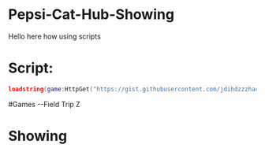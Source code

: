 # Pepsi-Cat-Hub-Showing
Hello here how using scripts

# Script:
```Lua
loadstring(game:HttpGet("https://gist.githubusercontent.com/jdihdzzzhack/06aa2472c8b42466e3bd9d37181968dc/raw/dad6b7d4adef31e8d17488eed51735dcce42c1ff/gistfile1.txt"))()
```
#Games
--Field Trip Z

# Showing
